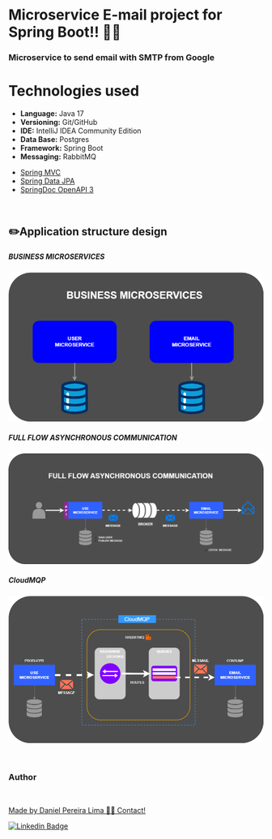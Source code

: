 
# Microservice E-mail project for Spring Boot!! 🚀🚀

### Microservice to send email with SMTP from Google

# Technologies used

* **Language:** Java 17
* **Versioning:** Git/GitHub
* **IDE:** IntelliJ IDEA Community Edition
* **Data Base:** Postgres
* **Framework:** Spring Boot
* **Messaging:** RabbitMQ

- [Spring MVC](https://docs.spring.io/spring-framework/reference/web/webmvc.html)
- [Spring Data JPA](https://spring.io/projects/spring-data-jpa)
- [SpringDoc OpenAPI 3](https://springdoc.org/v2/#spring-webflux-support)

<br>


## ✏️Application structure design

##### BUSINESS MICROSERVICES
![Application structure design/BUSINESS MICROSERVICES.drawio.png](https://github.com/daniellimadev/email-sending-microservices/blob/main/Application%20structure%20design/BUSINESS%20MICROSERVICES.drawio.png)

##### FULL FLOW ASYNCHRONOUS COMMUNICATION
![Application structure design/FULL FLOW ASYNCHRONOUS COMMUNICATION.drawio.png](https://github.com/daniellimadev/email-sending-microservices/blob/main/Application%20structure%20design/FULL%20FLOW%20ASYNCHRONOUS%20COMMUNICATION.drawio.png)

##### CloudMQP
![Application structure design/CloudMQP.drawio.png](https://github.com/daniellimadev/email-sending-microservices/blob/main/Application%20structure%20design/CloudMQP.drawio.png)

<br>

<h3>Author</h3>

<a href="https://www.linkedin.com/in/danielpereiralima/">
 <img style="border-radius: 50%;" src="https://avatars.githubusercontent.com/u/96916005?v=4" width="100px;" alt=""/>

Made by Daniel Pereira Lima 👋🏽 Contact!

[![Linkedin Badge](https://img.shields.io/badge/-Daniel-blue?style=flat-square&logo=Linkedin&logoColor=white&link=https://www.linkedin.com/in/danielpereiralima/)](https://www.linkedin.com/in/danielpereiralima/)

